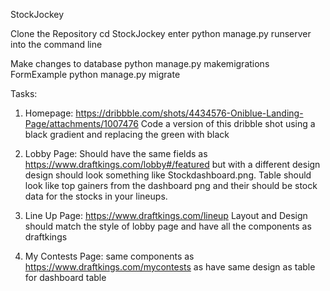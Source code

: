 StockJockey

Clone the Repository
cd StockJockey
enter python manage.py runserver into the command line

Make changes to database
python manage.py makemigrations FormExample
python manage.py migrate

Tasks:

1. Homepage: https://dribbble.com/shots/4434576-Oniblue-Landing-Page/attachments/1007476
Code a version of this dribble shot using a black gradient and replacing the green with black

2. Lobby Page: Should have the same fields as https://www.draftkings.com/lobby#/featured but with a different design
design should look something like Stockdashboard.png. Table should look like top gainers from the dashboard png and their should be stock data for the stocks in your lineups.

3. Line Up Page: https://www.draftkings.com/lineup Layout and Design should match the style of lobby page and have all the components as draftkings

4. My Contests Page: same components as https://www.draftkings.com/mycontests as have same design as table for dashboard table



